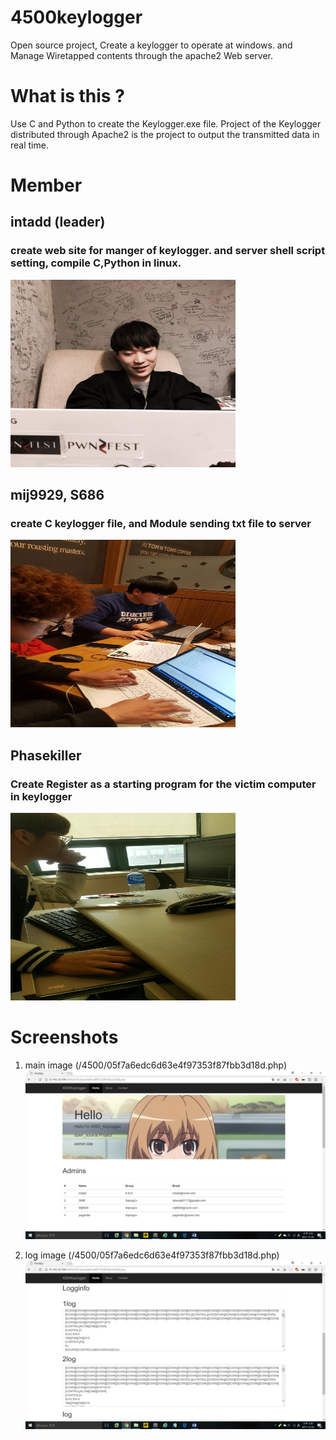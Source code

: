 # 4500keylogger

Open source project, Create a keylogger to operate at windows. and Manage Wiretapped contents through the apache2 Web server.

# What is this ?

Use C and Python to create the Keylogger.exe file. Project of the Keylogger distributed through Apache2 is the project to output the transmitted data in real time.

# Member

## intadd (leader)

### create web site for manger of keylogger. and server shell script setting, compile C,Python in linux.   
  <p align="left">
 <img width="360" height="300" src="./img/2.jpg">
</p>  
  
## mij9929, S686 
  
### create C keylogger file, and Module sending txt file to server  
  <p align="left">
  <img width="360" height="300" src="./img/1.jpg">
</p>

## Phasekiller
  
### Create Register as a starting program for the victim computer in keylogger  
  <p align="left">
  <img width="360" height="300" src="./img/3.jpg">
</p>





# Screenshots
1. main image (/4500/05f7a6edc6d63e4f97353f87fbb3d18d.php)
![main](./img/main.PNG)

2. log image (/4500/05f7a6edc6d63e4f97353f87fbb3d18d.php)
![log](./img/log1.PNG)


